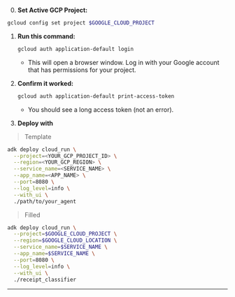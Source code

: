 0. **Set Active GCP Project:**

```bash
gcloud config set project $GOOGLE_CLOUD_PROJECT
```
<!-- gcloud auth application-default set-quota-project $GOOGLE_CLOUD_PROJECT -->


1. **Run this command:**

   ```sh
   gcloud auth application-default login
   ```

   * This will open a browser window. Log in with your Google account that has permissions for your project.

2. **Confirm it worked:**

   ```sh
   gcloud auth application-default print-access-token
   ```

   * You should see a long access token (not an error).


3.  **Deploy with**
<!-- 
> Template
```sh
adk deploy agent_engine --project=[project] --region=[region] --staging_bucket=[staging_bucket] --display_name=[app_name] path/to/my_agent
```
> Filled
```sh
adk deploy agent_engine --project=$GOOGLE_CLOUD_PROJECT --region=$GOOGLE_CLOUD_LOCATION --staging_bucket=$STAGING_BUCKET --display_name=spendify-adk ./receipt_classifier
```
-->
> Template
```sh
adk deploy cloud_run \
  --project=<YOUR_GCP_PROJECT_ID> \
  --region=<YOUR_GCP_REGION> \
  --service_name=<SERVICE_NAME> \
  --app_name=<APP_NAME> \
  --port=8080 \
  --log_level=info \
  --with_ui \
  ./path/to/your_agent
```

> Filled
```sh
adk deploy cloud_run \
  --project=$GOOGLE_CLOUD_PROJECT \
  --region=$GOOGLE_CLOUD_LOCATION \
  --service_name=$SERVICE_NAME \
  --app_name=$SERVICE_NAME \
  --port=8080 \
  --log_level=info \
  --with_ui \
  ./receipt_classifier
```

---